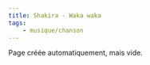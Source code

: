 ```yaml
---
title: Shakira - Waka waka
tags:
    - musique/chanson
---
```


Page créée automatiquement, mais vide.
